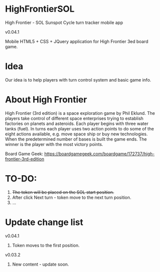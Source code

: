 # HighFrontierSOL
High Frontier - SOL Sunspot Cycle turn tracker mobile app

v0.04.1

Mobile HTML5 + CSS + JQuery application for High Frontier 3ed board game.

# Idea
Our idea is to help players with turn control system and basic game info.

# About High Frontier

High Frontier (3rd edition) is a space exploration game by Phil Eklund. The players take control of different space enterprises trying to establish factories on planets and asteroids. Each player begins with three water tanks (fuel). In turns each player uses two action points to do some of the eight actions available, e.g. move space ship or buy new technologies. When the predetermined number of bases is built the game ends. The winner is the player with the most victory points.

Board Game Geek: https://boardgamegeek.com/boardgame/172737/high-frontier-3rd-edition

# TO-DO:
1. <del>The token will be placed on the SOL start position.</del>
2. After click Next turn - token move to the next turn position.
3. ...

# Update change list

v0.04.1
1. Token moves to the first position.

v0.03.2
1. New content - update soon.